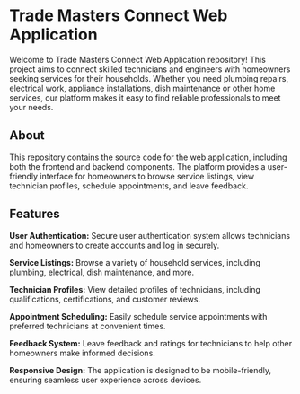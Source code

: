 # Trade Masters Connect Web Application
Welcome to Trade Masters Connect Web Application repository! This project aims to connect skilled technicians and engineers with homeowners seeking services for their households. Whether you need plumbing repairs, electrical work, appliance installations, dish maintenance or other home services, our platform makes it easy to find reliable professionals to meet your needs.

## About
This repository contains the source code for the web application, including both the frontend and backend components. The platform provides a user-friendly interface for homeowners to browse service listings, view technician profiles, schedule appointments, and leave feedback.

## Features
**User Authentication:** Secure user authentication system allows technicians and homeowners to create accounts and log in securely.

**Service Listings:** Browse a variety of household services, including plumbing, electrical, dish maintenance, and more.

**Technician Profiles:** View detailed profiles of technicians, including qualifications, certifications, and customer reviews.

**Appointment Scheduling:** Easily schedule service appointments with preferred technicians at convenient times.

**Feedback System:** Leave feedback and ratings for technicians to help other homeowners make informed decisions.

**Responsive Design:** The application is designed to be mobile-friendly, ensuring seamless user experience across devices.